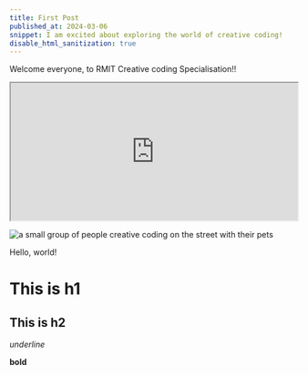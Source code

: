 ```yaml
---
title: First Post
published_at: 2024-03-06
snippet: I am excited about exploring the world of creative coding!
disable_html_sanitization: true
---
```


Welcome everyone, to RMIT Creative coding Specialisation!! 

<iframe src="https://editor.p5js.org/Buuchia/full/U0ClJnKc3" width="100%" height="242"></iframe>

![a small group of people creative coding on the street with their pets](/240306_First_Post/xiao_qu_ji.jpg)



Hello, world!

# This is h1

## This is h2

_underline_

**bold**
